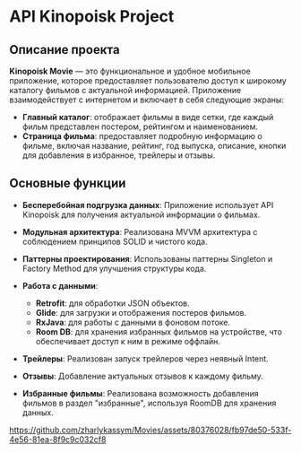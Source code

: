 # API Kinopoisk Project

## Описание проекта

**Kinopoisk Movie** — это функциональное и удобное мобильное приложение, которое предоставляет пользователю доступ к широкому каталогу фильмов с актуальной информацией. Приложение взаимодействует с интернетом и включает в себя следующие экраны:

- **Главный каталог**: отображает фильмы в виде сетки, где каждый фильм представлен постером, рейтингом и наименованием.
- **Страница фильма**: предоставляет подробную информацию о фильме, включая название, рейтинг, год выпуска, описание, кнопки для добавления в избранное, трейлеры и отзывы.

## Основные функции

- **Бесперебойная подгрузка данных**: Приложение использует API Kinopoisk для получения актуальной информации о фильмах.
- **Модульная архитектура**: Реализована MVVM архитектура с соблюдением принципов SOLID и чистого кода.
- **Паттерны проектирования**: Использованы паттерны Singleton и Factory Method для улучшения структуры кода.
- **Работа с данными**:
  - **Retrofit**: для обработки JSON объектов.
  - **Glide**: для загрузки и отображения постеров фильмов.
  - **RxJava**: для работы с данными в фоновом потоке.
  - **Room DB**: для хранения избранных фильмов на устройстве, что обеспечивает доступ к ним в режиме оффлайн.

- **Трейлеры**: Реализован запуск трейлеров через неявный Intent.
- **Отзывы**: Добавление актуальных отзывов к каждому фильму.
- **Избранные фильмы**: Реализована возможность добавления фильмов в раздел "избранные", используя RoomDB для хранения данных.

https://github.com/zharlykassym/Movies/assets/80376028/fb97de50-533f-4e56-81ea-8f9c9c032cf8

